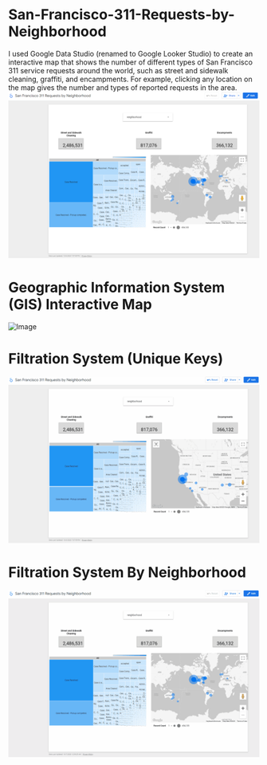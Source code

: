 # San-Francisco-311-Requests-by-Neighborhood
I used Google Data Studio (renamed to Google Looker Studio) to create an interactive map that shows the number of different types of San Francisco 311 service requests around the world, such as street and sidewalk cleaning, graffiti, and encampments. For example, clicking any location on the map gives the number and types of reported requests in the area.
![Image](https://github.com/SMarbella/San-Francisco-311-Requests-by-Neighborhood/blob/main/Images/GIS%20Mapping.png)

# Geographic Information System (GIS) Interactive Map
![Image](https://raw.githubusercontent.com/SMarbella/San-Francisco-311-Requests-by-Neighborhood/main/Gifs/GIS%20Interactive%20Map.gif)

# Filtration System (Unique Keys)
![Image](https://raw.githubusercontent.com/SMarbella/San-Francisco-311-Requests-by-Neighborhood/main/Gifs/Case%20Filtration%20System.gif)

# Filtration System By Neighborhood
![Image](https://raw.githubusercontent.com/SMarbella/San-Francisco-311-Requests-by-Neighborhood/main/Gifs/Case%20Filtration%20System%202.gif)
